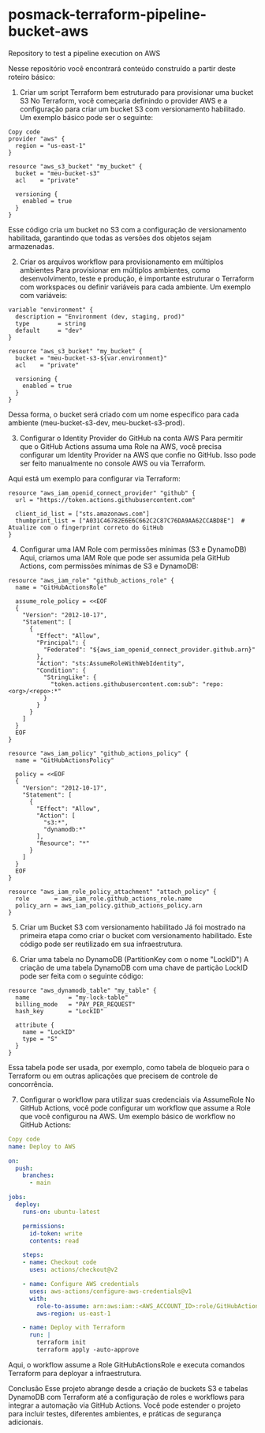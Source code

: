 # posmack-terraform-pipeline-bucket-aws
Repository to test a pipeline execution on AWS


Nesse repositório você encontrará conteúdo construído a partir deste roteiro básico:

1. Criar um script Terraform bem estruturado para provisionar uma bucket S3
No Terraform, você começaria definindo o provider AWS e a configuração para criar um bucket S3 com versionamento habilitado. Um exemplo básico pode ser o seguinte:

````hcl
Copy code
provider "aws" {
  region = "us-east-1"
}

resource "aws_s3_bucket" "my_bucket" {
  bucket = "meu-bucket-s3"
  acl    = "private"

  versioning {
    enabled = true
  }
}

````
Esse código cria um bucket no S3 com a configuração de versionamento habilitada, garantindo que todas as versões dos objetos sejam armazenadas.

2. Criar os arquivos workflow para provisionamento em múltiplos ambientes
Para provisionar em múltiplos ambientes, como desenvolvimento, teste e produção, é importante estruturar o Terraform com workspaces ou definir variáveis para cada ambiente. Um exemplo com variáveis:

```hcl
variable "environment" {
  description = "Environment (dev, staging, prod)"
  type        = string
  default     = "dev"
}

resource "aws_s3_bucket" "my_bucket" {
  bucket = "meu-bucket-s3-${var.environment}"
  acl    = "private"

  versioning {
    enabled = true
  }
}
```
Dessa forma, o bucket será criado com um nome específico para cada ambiente (meu-bucket-s3-dev, meu-bucket-s3-prod).

3. Configurar o Identity Provider do GitHub na conta AWS
Para permitir que o GitHub Actions assuma uma Role na AWS, você precisa configurar um Identity Provider na AWS que confie no GitHub. Isso pode ser feito manualmente no console AWS ou via Terraform.

Aqui está um exemplo para configurar via Terraform:
```hcl
resource "aws_iam_openid_connect_provider" "github" {
  url = "https://token.actions.githubusercontent.com"
  
  client_id_list = ["sts.amazonaws.com"]
  thumbprint_list = ["A031C46782E6E6C662C2C87C76DA9AA62CCABD8E"]  # Atualize com o fingerprint correto do GitHub
}
```
4. Configurar uma IAM Role com permissões mínimas (S3 e DynamoDB)
Aqui, criamos uma IAM Role que pode ser assumida pela GitHub Actions, com permissões mínimas de S3 e DynamoDB:

```hcl
resource "aws_iam_role" "github_actions_role" {
  name = "GitHubActionsRole"
  
  assume_role_policy = <<EOF
  {
    "Version": "2012-10-17",
    "Statement": [
      {
        "Effect": "Allow",
        "Principal": {
          "Federated": "${aws_iam_openid_connect_provider.github.arn}"
        },
        "Action": "sts:AssumeRoleWithWebIdentity",
        "Condition": {
          "StringLike": {
            "token.actions.githubusercontent.com:sub": "repo:<org>/<repo>:*"
          }
        }
      }
    ]
  }
  EOF
}

resource "aws_iam_policy" "github_actions_policy" {
  name = "GitHubActionsPolicy"
  
  policy = <<EOF
  {
    "Version": "2012-10-17",
    "Statement": [
      {
        "Effect": "Allow",
        "Action": [
          "s3:*",
          "dynamodb:*"
        ],
        "Resource": "*"
      }
    ]
  }
  EOF
}

resource "aws_iam_role_policy_attachment" "attach_policy" {
  role       = aws_iam_role.github_actions_role.name
  policy_arn = aws_iam_policy.github_actions_policy.arn
}
```

5. Criar um Bucket S3 com versionamento habilitado
Já foi mostrado na primeira etapa como criar o bucket com versionamento habilitado. Este código pode ser reutilizado em sua infraestrutura.

6. Criar uma tabela no DynamoDB (PartitionKey com o nome "LockID")
A criação de uma tabela DynamoDB com uma chave de partição LockID pode ser feita com o seguinte código:

```hcl
resource "aws_dynamodb_table" "my_table" {
  name           = "my-lock-table"
  billing_mode   = "PAY_PER_REQUEST"
  hash_key       = "LockID"

  attribute {
    name = "LockID"
    type = "S"
  }
}
```
Essa tabela pode ser usada, por exemplo, como tabela de bloqueio para o Terraform ou em outras aplicações que precisem de controle de concorrência.

7. Configurar o workflow para utilizar suas credenciais via AssumeRole
No GitHub Actions, você pode configurar um workflow que assume a Role que você configurou na AWS. Um exemplo básico de workflow no GitHub Actions:

```yaml
Copy code
name: Deploy to AWS

on:
  push:
    branches:
      - main

jobs:
  deploy:
    runs-on: ubuntu-latest

    permissions:
      id-token: write
      contents: read

    steps:
    - name: Checkout code
      uses: actions/checkout@v2

    - name: Configure AWS credentials
      uses: aws-actions/configure-aws-credentials@v1
      with:
        role-to-assume: arn:aws:iam::<AWS_ACCOUNT_ID>:role/GitHubActionsRole
        aws-region: us-east-1

    - name: Deploy with Terraform
      run: |
        terraform init
        terraform apply -auto-approve
```
Aqui, o workflow assume a Role GitHubActionsRole e executa comandos Terraform para deployar a infraestrutura.

Conclusão
Esse projeto abrange desde a criação de buckets S3 e tabelas DynamoDB com Terraform até a configuração de roles e workflows para integrar a automação via GitHub Actions. Você pode estender o projeto para incluir testes, diferentes ambientes, e práticas de segurança adicionais.
